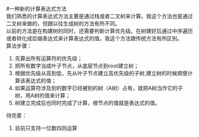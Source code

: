 #一种新的计算表达式方法  
    我们熟悉的计算表达式方法主要是通过栈或者二叉树来计算。我这个方法也是通过二叉树来做的，但跟以往生成树的方法有所不同。  
    以前的方法是在构建树的同时，还需要判断计算优先级。在树建好后通过中序遍历或者转化成后缀表达式来计算表达式的值。我这个方法跟传统方法有所区别。  
算法步骤：
1. 先算出所有运算符的优先级；
2. 把所有数字当成叶子节点，从底层节点到root建立树；
3. 根据优先级从高到低，先从叶子节点建立高优先级的子树,建立树的时候顺便计算该表达式的值；
4. 如果运算符涉及到的数字已经被别的树（A树）占有，就把A树当作它的子树，用A树的值来计算；
5. 树建立完成后也同时完成了计算，根节点的值就是表达式的值。

待完善：
1. 目前只支持一位数四则运算
